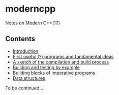 # moderncpp
Notes on Modern C++(17)

## Contents

* [Introduction](docs/01_intro.md)
* [First useful (?) programs and fundamental ideas](docs/02_first_programs.md)
* [A sketch of the compilation and build process](docs/03_compilation_process.md)
* [Building and testing by example](docs/04_build_and_test.md)
* [Building blocks of imperative programs](docs/05_controlflow.md)
* [Data structures](docs/06_data.md)

To be continued...